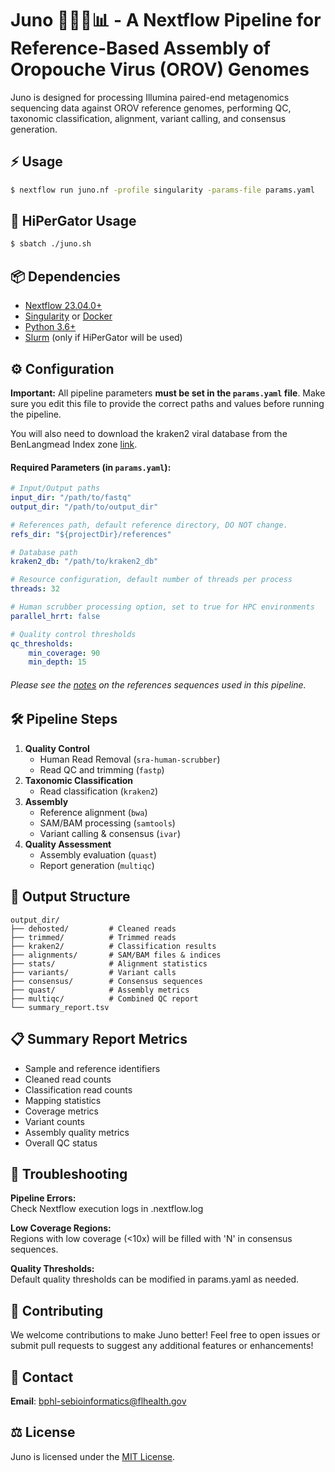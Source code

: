 # Juno 🦟🦠🧬📊 - A Nextflow Pipeline for Reference-Based Assembly of Oropouche Virus (OROV) Genomes

Juno is designed for processing Illumina paired-end metagenomics sequencing data against OROV reference genomes, performing QC, taxonomic classification, alignment, variant calling, and consensus generation.

## ⚡ Usage
```bash
$ nextflow run juno.nf -profile singularity -params-file params.yaml
```

## 🐊 HiPerGator Usage
```bash
$ sbatch ./juno.sh
```

## 📦 Dependencies
- [Nextflow 23.04.0+](https://www.nextflow.io/docs/latest/install.html)
- [Singularity](https://docs.sylabs.io/guides/latest/user-guide/quick_start.html#quick-installation-steps) or [Docker](https://docs.docker.com/engine/install/)
- [Python 3.6+](https://docs.python.org/3/using/unix.html)
- [Slurm](https://slurm.schedmd.com/documentation.html) (only if HiPerGator will be used)

## ⚙️ Configuration

**Important:** All pipeline parameters **must be set in the `params.yaml` file**. Make sure you edit this file to provide the correct paths and values before running the pipeline. 

You will also need to download the kraken2 viral database from the BenLangmead Index zone [link](https://benlangmead.github.io/aws-indexes/k2).

#### Required Parameters (in `params.yaml`):

```yaml
# Input/Output paths
input_dir: "/path/to/fastq"
output_dir: "/path/to/output_dir"

# References path, default reference directory, DO NOT change.
refs_dir: "${projectDir}/references"

# Database path
kraken2_db: "/path/to/kraken2_db"

# Resource configuration, default number of threads per process
threads: 32

# Human scrubber processing option, set to true for HPC environments
parallel_hrrt: false

# Quality control thresholds
qc_thresholds:
    min_coverage: 90
    min_depth: 15
```
###### Please see the [notes](https://github.com/BPHL-Molecular/Juno/tree/main/references) on the references sequences used in this pipeline.

## 🛠️ Pipeline Steps
1. **Quality Control**
   - Human Read Removal (`sra-human-scrubber`)
   - Read QC and trimming (`fastp`)
2. **Taxonomic Classification**
   - Read classification (`kraken2`)
3. **Assembly**
   - Reference alignment (`bwa`)
   - SAM/BAM processing (`samtools`)
   - Variant calling & consensus (`ivar`)
4. **Quality Assessment**
   - Assembly evaluation (`quast`)
   - Report generation (`multiqc`)

## 📂 Output Structure
```
output_dir/
├── dehosted/         # Cleaned reads
├── trimmed/          # Trimmed reads
├── kraken2/          # Classification results
├── alignments/       # SAM/BAM files & indices
├── stats/            # Alignment statistics
├── variants/         # Variant calls
├── consensus/        # Consensus sequences
├── quast/            # Assembly metrics
├── multiqc/          # Combined QC report
└── summary_report.tsv
```

## 📋 Summary Report Metrics
- Sample and reference identifiers
- Cleaned read counts
- Classification read counts
- Mapping statistics
- Coverage metrics
- Variant counts
- Assembly quality metrics
- Overall QC status

## 🐛 Troubleshooting
**Pipeline Errors:**  
   Check Nextflow execution logs in .nextflow.log 
   
**Low Coverage Regions:**  
   Regions with low coverage (<10x) will be filled with 'N' in consensus sequences.
   
**Quality Thresholds:**  
   Default quality thresholds can be modified in params.yaml as needed.

## 🤝 Contributing
We welcome contributions to make Juno better! Feel free to open issues or submit pull requests to suggest any additional features or enhancements!

## 📧 Contact
**Email**: bphl-sebioinformatics@flhealth.gov

## ⚖️ License
Juno is licensed under the [MIT License](LICENSE).

